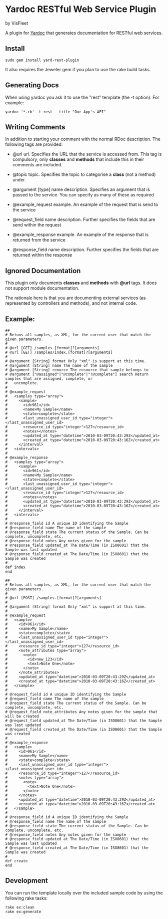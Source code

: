 # Yardoc RESTful Web Service Plugin

by VisFleet

A plugin for [Yardoc](http://yardoc.org/) that generates documentation for RESTful web services. 

## Install
    sudo gem install yard-rest-plugin

It also requires the Jeweler gem if you plan to use the rake build tasks.

## Generating Docs

When using yardoc you ask it to use the "rest" template (the -t option). For example: 

    yardoc '*.rb' -t rest --title "Our App's API"

## Writing Comments

In addition to starting your comment with the normal RDoc description. The following tags are provided:

- @url url. Specifies the URL that the service is accessed from. This tag is compulsory, only **classes** and **methods** that include this in their comments are included.

- @topic topic. Specifies the topic to categorise a **class** (not a method) under.

- @argument [type] name description. Specifies an argument that is passed to the service. You can specify as 
    many of these as required

- @example_request example. An example of the request that is send to the service

- @request_field name description. Further specifies the fields that are send within the request

- @example_response example. An example of the response that is returned from the service

- @response_field name description. Further specifies the fields that are returned within the response

## Ignored Documentation

This plugin only documents **classes** and **methods** with **@url** tags. It does not support module documentation.

The rationale here is that you are documenting external services (as represented by controllers and methods), and not internal code.

## Example:

    ##
    # Retuns all samples, as XML, for the current user that match the given parameters.
    # 
    # @url [GET] /samples.[format]?[arguments]
    # @url [GET] /samples/index.[format]?[arguments]
    # 
    # @argument [String] format Only "xml" is support at this time.
    # @argument [String] name The name of the sample
    # @argument [String] reource The resource that sample belongs to
    # @argument ["@assigned"|"@complete"|"!@complete"] search Return samples that are assigned, complete, or
    #   uncomplete.
    #
    # @example_request
    #   <samples type="array">
    #     <sample>
    #       <id>961</id>
    #       <name>My Sample</name>
    #       <state>complete</state>
    #       <last_unassigned_user_id type="integer"></last_unassigned_user_id>
    #       <resource_id type="integer">127</resource_id>
    #       <notes></notes>
    #       <updated_at type="datetime">2010-03-09T20:43:29Z</updated_at>
    #       <created_at type="datetime">2010-03-09T20:43:16Z</created_at>
    #     </interval>
    #   <intervals>
    #
    # @example_response
    #   <samples type="array">
    #     <sample>
    #       <id>961</id>
    #       <name>My Sample</name>
    #       <state>complete</state>
    #       <last_unassigned_user_id type="integer"></last_unassigned_user_id>
    #       <resource_id type="integer">127</resource_id>
    #       <notes></notes>
    #       <updated_at type="datetime">2010-03-09T20:43:29Z</updated_at>
    #       <created_at type="datetime">2010-03-09T20:43:16Z</created_at>
    #     </interval>
    #   <intervals>
    # 
    # @response_field id A unique ID identifying the Sample
    # @response_field name The name of the sample
    # @response_field state The current status of the Sample. Can be complete, uncomplete, etc.
    # @response_field notes Any notes given for the sample
    # @response_field updated_at The Date/Time (in ISO8601) that the Sample was last updated
    # @response_field created_at The Date/Time (in ISO8601) that the Sample was created
    # 
    def index
    end
    
    ##
    # Retuns all samples, as XML, for the current user that match the given parameters.
    # 
    # @url [POST] /samples.[format]?[arguments]
    # 
    # @argument [String] format Only "xml" is support at this time.
    #
    # @example_request
    #   <sample>
    #     <id>961</id>
    #     <name>My Sample</name>
    #     <state>complete</state>
    #     <last_unassigned_user_id type="integer"></last_unassigned_user_id>
    #     <resource_id type="integer">127</resource_id>
    #     <note_attributes type="array">
    #       <note>
    #         <id>new_123</id>
    #         <text>Note One</note>
    #       </note>
    #     </note_attributes>
    #     <updated_at type="datetime">2010-03-09T20:43:29Z</updated_at>
    #     <created_at type="datetime">2010-03-09T20:43:16Z</created_at>
    #   </sample>
    #
    # @request_field id A unique ID identifying the Sample
    # @request_field name The name of the sample
    # @request_field state The current status of the Sample. Can be complete, uncomplete, etc.
    # @request_field note_attributes Any notes given for the sample that will be created
    # @request_field updated_at The Date/Time (in ISO8601) that the Sample was last updated
    # @request_field created_at The Date/Time (in ISO8601) that the Sample was created
    #
    # @example_response
    #   <sample>
    #     <id>961</id>
    #     <name>My Sample</name>
    #     <state>complete</state>
    #     <last_unassigned_user_id type="integer"></last_unassigned_user_id>
    #     <resource_id type="integer">127</resource_id>
    #     <notes type="array">
    #       <note>
    #         <text>Note One</note>
    #       </note>
    #     </notes>
    #     <updated_at type="datetime">2010-03-09T20:43:29Z</updated_at>
    #     <created_at type="datetime">2010-03-09T20:43:16Z</created_at>
    #   </sample>
    # 
    # @response_field id A unique ID identifying the Sample
    # @response_field name The name of the sample
    # @response_field state The current status of the Sample. Can be complete, uncomplete, etc.
    # @response_field notes Any notes given for the sample
    # @response_field updated_at The Date/Time (in ISO8601) that the Sample was last updated
    # @response_field created_at The Date/Time (in ISO8601) that the Sample was created
    #
    def create
    end

## Development

You can run the template locally over the included sample code by using the following rake tasks:
    
    rake ex:clean
    rake ex:generate


